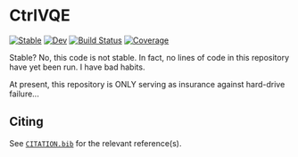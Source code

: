 # CtrlVQE

[![Stable](https://img.shields.io/badge/docs-stable-blue.svg)](https://kmsherbertvt.github.io/CtrlVQE.jl/stable/)
[![Dev](https://img.shields.io/badge/docs-dev-blue.svg)](https://kmsherbertvt.github.io/CtrlVQE.jl/dev/)
[![Build Status](https://github.com/kmsherbertvt/CtrlVQE.jl/actions/workflows/CI.yml/badge.svg?branch=main)](https://github.com/kmsherbertvt/CtrlVQE.jl/actions/workflows/CI.yml?query=branch%3Amain)
[![Coverage](https://codecov.io/gh/kmsherbertvt/CtrlVQE.jl/branch/main/graph/badge.svg)](https://codecov.io/gh/kmsherbertvt/CtrlVQE.jl)

Stable? No, this code is not stable. In fact, no lines of code in this repository have yet been run. I have bad habits.

At present, this repository is ONLY serving as insurance against hard-drive failure...

## Citing

See [`CITATION.bib`](CITATION.bib) for the relevant reference(s).
